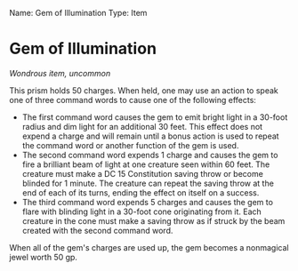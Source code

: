 Name: Gem of Illumination
Type: Item

# Gem of Illumination
_Wondrous item, uncommon_

This prism holds 50 charges. When held, one may use an action to speak one of three command words to cause one of the following effects:

* The first command word causes the gem to emit bright light in a 30-foot radius and dim light for an additional 30 feet. This effect does not expend a charge and will remain until a bonus action is used to repeat the command word or another function of the gem is used.
* The second command word expends 1 charge and causes the gem to fire a brilliant beam of light at one creature seen within 60 feet. The creature must make a DC 15 Constitution saving throw or become blinded for 1 minute. The creature can repeat the saving throw at the end of each of its turns, ending the effect on itself on a success.
* The third command word expends 5 charges and causes the gem to flare with blinding light in a 30-foot cone originating from it. Each creature in the cone must make a saving throw as if struck by the beam created with the second command word.

When all of the gem's charges are used up, the gem becomes a nonmagical jewel worth 50 gp.